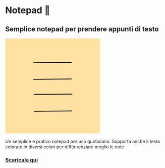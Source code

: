 # Notepad 📒

## Semplice notepad per prendere appunti di testo

<img width="300" src="https://raw.githubusercontent.com/Giuseppe7887/notepad/main/assets/icon.png"/>

Un semplice e pratico notepad per uso quotidiano.
Supporta anche il testo colorato in diversi colori per diffenrenziare meglio le note

### [Scaricala qui](https://play.google.com/store/apps/details?id=com.gius3ppe.notepad&pcampaignid=web_share)